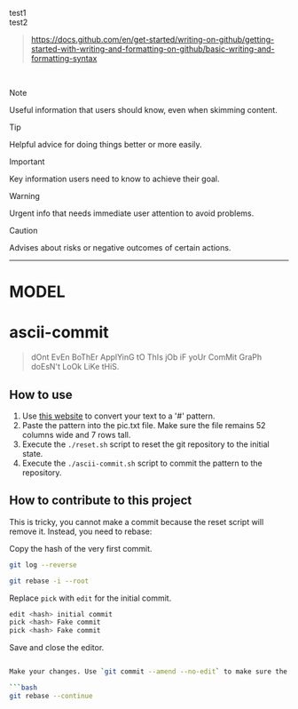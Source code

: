 test1\
test2

> https://docs.github.com/en/get-started/writing-on-github/getting-started-with-writing-and-formatting-on-github/basic-writing-and-formatting-syntax

<br>

> [!NOTE]
> Useful information that users should know, even when skimming content.

> [!TIP]
> Helpful advice for doing things better or more easily.

> [!IMPORTANT]
> Key information users need to know to achieve their goal.

> [!WARNING]
> Urgent info that needs immediate user attention to avoid problems.

> [!CAUTION]
> Advises about risks or negative outcomes of certain actions.

<hr>

# MODEL

# ascii-commit

> dOnt EvEn BoThEr ApplYinG tO ThIs jOb iF yoUr ComMit GraPh doEsN't LoOk LiKe tHiS.

## How to use

1. Use [this website](https://patorjk.com/software/taag/#p=display&f=Banner&t=GIT%20GUD) to convert your text to a '#' pattern.
2. Paste the pattern into the pic.txt file. Make sure the file remains 52 columns wide and 7 rows tall.
3. Execute the `./reset.sh` script to reset the git repository to the initial state.
4. Execute the `./ascii-commit.sh` script to commit the pattern to the repository.

## How to contribute to this project

This is tricky, you cannot make a commit because the reset script will remove it. Instead, you need to rebase:

Copy the hash of the very first commit.
```bash
git log --reverse
```

```bash
git rebase -i --root
```

Replace `pick` with `edit` for the initial commit.
```bash
edit <hash> initial commit
pick <hash> Fake commit
pick <hash> Fake commit
```

Save and close the editor.

```bash

Make your changes. Use `git commit --amend --no-edit` to make sure the initial commit message remains the same. The reset script depends on it.

```bash
git rebase --continue
```
